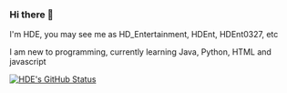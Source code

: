 ### Hi there 👋

I'm HDE, you may see me as HD_Entertainment, HDEnt, HDEnt0327, etc

I am new to programming, currently learning Java, Python, HTML and javascript

[![HDE's GitHub Status](https://github-readme-stats.vercel.app/api?username=HDEnt327&theme=dark)](https://github.com/anuraghazra/github-readme-stats)


<!--
**HDEnt327/HDEnt327** is a ✨ _special_ ✨ repository because its `README.md` (this file) appears on your GitHub profile.

Here are some ideas to get you started:

- 🔭 I’m currently working on ...
- 🌱 I’m currently learning ...
- 👯 I’m looking to collaborate on ...
- 🤔 I’m looking for help with ...
- 💬 Ask me about ...
- 📫 How to reach me: ...
- 😄 Pronouns: ...
- ⚡ Fun fact: ...
-->
